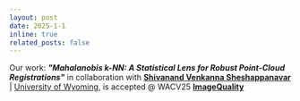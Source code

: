 ```yaml
---
layout: post
date: 2025-1-1
inline: true
related_posts: false
---
```


Our work: ***"Mahalanobis k-NN: A Statistical Lens for Robust Point-Cloud Registrations"***  in collaboration with **[Shivanand Venkanna Sheshappanavar](https://sheshap.github.io/)** &#x7c; [University of Wyoming](https://www.uwyo.edu/), is accepted @ WACV25 **[ImageQuality](https://wacv2025-image-quality-workshop2.github.io/index.html)**
